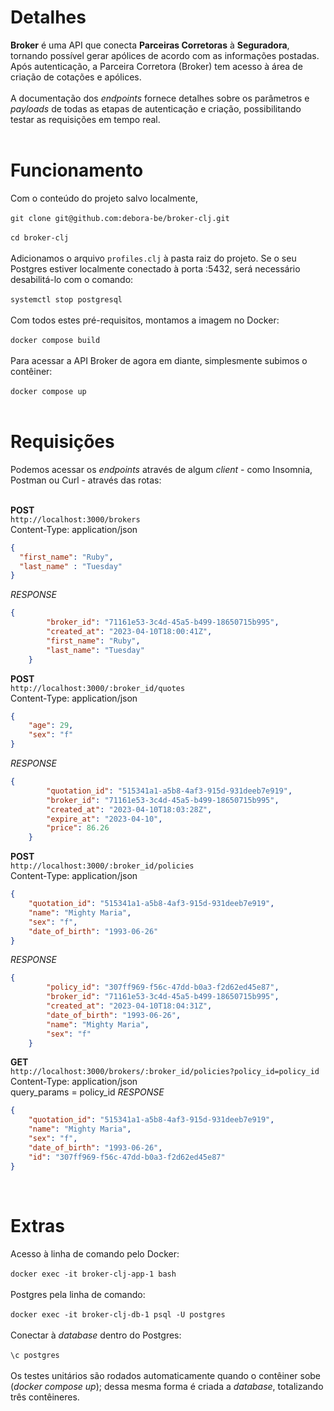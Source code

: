 # Detalhes
**Broker** é uma API que conecta **Parceiras Corretoras** à **Seguradora**, tornando possível gerar apólices de acordo com as informações postadas. Após autenticação, a Parceira Corretora (Broker) tem acesso à área de criação de cotações e apólices.
<br></br>
A documentação dos _endpoints_ fornece detalhes sobre os parâmetros e _payloads_ de todas as etapas de autenticação e criação, possibilitando testar as requisições em tempo real.
<br></br>
# Funcionamento
Com o conteúdo do projeto salvo localmente,
</br> 
<br>`git clone git@github.com:debora-be/broker-clj.git`</br>
</br>
`cd broker-clj`</br>
</br>
Adicionamos o arquivo `profiles.clj` à pasta raiz do projeto. Se o seu Postgres estiver localmente conectado à porta :5432, será necessário desabilitá-lo com o comando:
</br>
<br>`systemctl stop postgresql`</br>
</br>
Com todos estes pré-requisitos, montamos a imagem no Docker:
</br>
<br>`docker compose build`</br>
</br>
Para acessar a API Broker de agora em diante, simplesmente subimos o contêiner:
</br>
<br>`docker compose up`</br>
</br>
# Requisições
Podemos acessar os _endpoints_ através de algum _client_ - como Insomnia, Postman ou Curl - através das rotas:
<br></br>

**POST** </br>
`http://localhost:3000/brokers` </br>
Content-Type: application/json
```json
{
  "first_name": "Ruby",
  "last_name" : "Tuesday"
}
```
_RESPONSE_
```json
{
		"broker_id": "71161e53-3c4d-45a5-b499-18650715b995",
		"created_at": "2023-04-10T18:00:41Z",
		"first_name": "Ruby",
		"last_name": "Tuesday"
	}
```

**POST** </br>
`http://localhost:3000/:broker_id/quotes` </br>
Content-Type: application/json
```json
{
    "age": 29,
    "sex": "f"
}
```
_RESPONSE_
```json
{
		"quotation_id": "515341a1-a5b8-4af3-915d-931deeb7e919",
		"broker_id": "71161e53-3c4d-45a5-b499-18650715b995",
		"created_at": "2023-04-10T18:03:28Z",
		"expire_at": "2023-04-10",
		"price": 86.26
	}
```

**POST** </br>
`http://localhost:3000/:broker_id/policies` </br>
Content-Type: application/json
```json
{
    "quotation_id": "515341a1-a5b8-4af3-915d-931deeb7e919",
    "name": "Mighty Maria",
    "sex": "f",
    "date_of_birth": "1993-06-26"
}
```
_RESPONSE_
```json
{
		"policy_id": "307ff969-f56c-47dd-b0a3-f2d62ed45e87",
		"broker_id": "71161e53-3c4d-45a5-b499-18650715b995",
		"created_at": "2023-04-10T18:04:31Z",
		"date_of_birth": "1993-06-26",
		"name": "Mighty Maria",
		"sex": "f"
	}
```

**GET** </br>
`http://localhost:3000/brokers/:broker_id/policies?policy_id=policy_id` </br>
Content-Type: application/json </br>
query_params = policy_id
_RESPONSE_
```json
{
	"quotation_id": "515341a1-a5b8-4af3-915d-931deeb7e919",
	"name": "Mighty Maria",
	"sex": "f",
	"date_of_birth": "1993-06-26",
	"id": "307ff969-f56c-47dd-b0a3-f2d62ed45e87"
}
```
</br>

# Extras
Acesso à linha de comando pelo Docker:
</br>
<br>`docker exec -it broker-clj-app-1 bash` </br>
</br>
Postgres pela linha de comando:
</br>
<br>`docker exec -it broker-clj-db-1 psql -U postgres` </br>
</br>
Conectar à _database_ dentro do Postgres:
</br>
<br>`\c postgres` </br>
</br>
Os testes unitários são rodados automaticamente quando o contêiner sobe (_docker compose up_); dessa mesma forma é criada a _database_, totalizando três contêineres.
